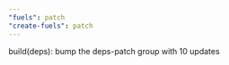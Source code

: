 ```yaml
---
"fuels": patch
"create-fuels": patch
---
```


build(deps): bump the deps-patch group with 10 updates
